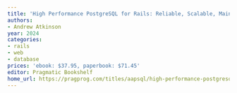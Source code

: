 ```yaml
---
title: 'High Performance PostgreSQL for Rails: Reliable, Scalable, Maintainable Database Applications'
authors:
- Andrew Atkinson
year: 2024
categories:
- rails
- web
- database
prices: 'ebook: $37.95, paperbook: $71.45'
editor: Pragmatic Bookshelf
home_url: https://pragprog.com/titles/aapsql/high-performance-postgresql-for-rails/
---
```

